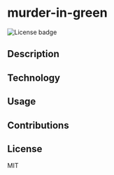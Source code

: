 # murder-in-green
![License badge](https://img.shields.io/badge/License-MIT-blue.svg)

## Description 


## Technology


## Usage


## Contributions


## License
MIT

